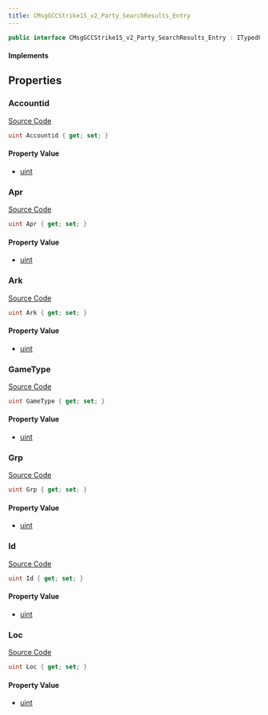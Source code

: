 ```yaml
---
title: CMsgGCCStrike15_v2_Party_SearchResults_Entry
---
```


```csharp
public interface CMsgGCCStrike15_v2_Party_SearchResults_Entry : ITypedProtobuf<CMsgGCCStrike15_v2_Party_SearchResults_Entry>, INativeHandle
```

#### Implements

## Properties

### Accountid

[Source Code](https://github.com/swiftly-solution/swiftlys2/blob/beta/managed/src/SwiftlyS2.Generated/Protobufs/Interfaces/CMsgGCCStrike15_v2_Party_SearchResults_Entry.cs#L31)

```csharp
uint Accountid { get; set; }
```

#### Property Value

- [uint](https://learn.microsoft.com/dotnet/api/system.uint32)

### Apr

[Source Code](https://github.com/swiftly-solution/swiftlys2/blob/beta/managed/src/SwiftlyS2.Generated/Protobufs/Interfaces/CMsgGCCStrike15_v2_Party_SearchResults_Entry.cs#L22)

```csharp
uint Apr { get; set; }
```

#### Property Value

- [uint](https://learn.microsoft.com/dotnet/api/system.uint32)

### Ark

[Source Code](https://github.com/swiftly-solution/swiftlys2/blob/beta/managed/src/SwiftlyS2.Generated/Protobufs/Interfaces/CMsgGCCStrike15_v2_Party_SearchResults_Entry.cs#L25)

```csharp
uint Ark { get; set; }
```

#### Property Value

- [uint](https://learn.microsoft.com/dotnet/api/system.uint32)

### GameType

[Source Code](https://github.com/swiftly-solution/swiftlys2/blob/beta/managed/src/SwiftlyS2.Generated/Protobufs/Interfaces/CMsgGCCStrike15_v2_Party_SearchResults_Entry.cs#L19)

```csharp
uint GameType { get; set; }
```

#### Property Value

- [uint](https://learn.microsoft.com/dotnet/api/system.uint32)

### Grp

[Source Code](https://github.com/swiftly-solution/swiftlys2/blob/beta/managed/src/SwiftlyS2.Generated/Protobufs/Interfaces/CMsgGCCStrike15_v2_Party_SearchResults_Entry.cs#L16)

```csharp
uint Grp { get; set; }
```

#### Property Value

- [uint](https://learn.microsoft.com/dotnet/api/system.uint32)

### Id

[Source Code](https://github.com/swiftly-solution/swiftlys2/blob/beta/managed/src/SwiftlyS2.Generated/Protobufs/Interfaces/CMsgGCCStrike15_v2_Party_SearchResults_Entry.cs#L13)

```csharp
uint Id { get; set; }
```

#### Property Value

- [uint](https://learn.microsoft.com/dotnet/api/system.uint32)

### Loc

[Source Code](https://github.com/swiftly-solution/swiftlys2/blob/beta/managed/src/SwiftlyS2.Generated/Protobufs/Interfaces/CMsgGCCStrike15_v2_Party_SearchResults_Entry.cs#L28)

```csharp
uint Loc { get; set; }
```

#### Property Value

- [uint](https://learn.microsoft.com/dotnet/api/system.uint32)

